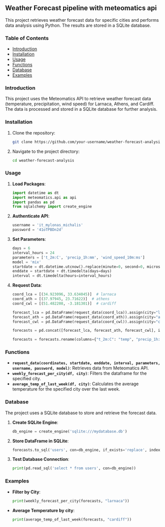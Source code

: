 ## Weather Forecast pipeline with meteomatics api

This project retrieves weather forecast data for specific cities and performs data analysis using Python. The results are stored in a SQLite database.

### Table of Contents

- [Introduction](#introduction)
- [Installation](#installation)
- [Usage](#usage)
- [Functions](#functions)
- [Database](#database)
- [Examples](#examples)

### Introduction

This project uses the Meteomatics API to retrieve weather forecast data (temperature, precipitation, wind speed) for Larnaca, Athens, and Cardiff. The data is processed and stored in a SQLite database for further analysis.

### Installation

1. Clone the repository:
    ```bash
    git clone https://github.com/your-username/weather-forecast-analysis.git
    ```
2. Navigate to the project directory:
    ```bash
    cd weather-forecast-analysis
    ```
    
### Usage

1. **Load Packages**:
    ```python
    import datetime as dt
    import meteomatics.api as api
    import pandas as pd
    from sqlalchemy import create_engine
    ```

2. **Authenticate API**:
    ```python
    username = 'it_mylonas_michalis'
    password = '41oTPBDn2d'
    ```

3. **Set Parameters**:
    ```python
    days = 6
    interval_hours = 24
    parameters = ['t_2m:C', 'precip_1h:mm', 'wind_speed_10m:ms']
    model = 'mix'
    startdate = dt.datetime.utcnow().replace(minute=0, second=0, microsecond=0)
    enddate = startdate + dt.timedelta(days=days)
    interval = dt.timedelta(hours=interval_hours)
    ```

4. **Request Data**:
    ```python
    coord_lca = [(34.923096, 33.634045)]  # larnaca
    coord_ath = [(37.97945, 23.71622)]  # athens
    coord_cwl = [(51.482208, -3.181301)]  # cardiff

    forecast_lca = pd.DataFrame(request_data(coord_lca)).assign(city="larnaca")
    forecast_ath = pd.DataFrame(request_data(coord_ath)).assign(city="athens")
    forecast_cwl = pd.DataFrame(request_data(coord_cwl)).assign(city="cardiff")

    forecasts = pd.concat([forecast_lca, forecast_ath, forecast_cwl], ignore_index=True)

    forecasts = forecasts.rename(columns={"t_2m:C": "temp", "precip_1h:mm": "precip", "wind_speed_10m:ms": "wind_speed", "city": "city"})
    ```

### Functions

- **`request_data(coordinates, startdate, enddate, interval, parameters, username, password, model)`**: Retrieves data from Meteomatics API.
- **`weekly_forecast_per_city(df, city)`**: Filters the dataframe for the specified city.
- **`average_temp_of_last_week(df, city)`**: Calculates the average temperature for the specified city over the last week.

### Database

The project uses a SQLite database to store and retrieve the forecast data.

1. **Create SQLite Engine**:
    ```python
    db_engine = create_engine('sqlite:///mydatabase.db')
    ```

2. **Store DataFrame in SQLite**:
    ```python
    forecasts.to_sql('users', con=db_engine, if_exists='replace', index=False)
    ```

3. **Test Database Connection**:
    ```python
    print(pd.read_sql('select * from users', con=db_engine))
    ```

### Examples

- **Filter by City**:
    ```python
    print(weekly_forecast_per_city(forecasts, "larnaca"))
    ```

- **Average Temperature by city**:
    ```python
    print(average_temp_of_last_week(forecasts, "cardiff"))
    ```
